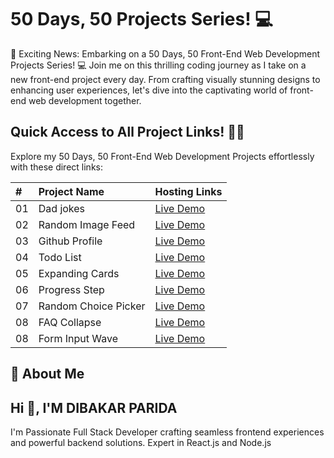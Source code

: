 # 50 Days, 50 Projects Series! 💻

🚀 Exciting News: Embarking on a 50 Days, 50 Front-End Web Development Projects Series! 💻 Join me on this thrilling coding journey as I take on a new front-end project every day. From crafting visually stunning designs to enhancing user experiences, let's dive into the captivating world of front-end web development together.

## Quick Access to All Project Links! 🚀🔗

Explore my 50 Days, 50 Front-End Web Development Projects effortlessly with these direct links:

| #   | Project Name         | Hosting Links                                              |
| :-- | :------------------- | :--------------------------------------------------------- |
| 01  | Dad jokes            | [Live Demo](https://lnkd.in/dudASpdK)                      |
| 02  | Random Image Feed    | [Live Demo](https://lnkd.in/dqk9yuM6)                      |
| 03  | Github Profile       | [Live Demo](https://lnkd.in/dCbpY_ZH)                      |
| 04  | Todo List            | [Live Demo](https://lnkd.in/dQvc7K_V)                      |
| 05  | Expanding Cards      | [Live Demo](https://lnkd.in/dS99KMNR)                      |
| 06  | Progress Step        | [Live Demo](https://lnkd.in/dZS6XZMS)                      |
| 07  | Random Choice Picker | [Live Demo](https://lnkd.in/gibbtizP)                      |
| 08  | FAQ Collapse         | [Live Demo](https://relaxed-youtiao-653d7f.netlify.app/)   |
| 08  | Form Input Wave      | [Live Demo](https://majestic-rolypoly-f6b438.netlify.app/) |

## 🚀 About Me

## Hi 👋, I'M DIBAKAR PARIDA

I'm Passionate Full Stack Developer crafting seamless frontend experiences and powerful backend solutions. Expert in React.js and Node.js
